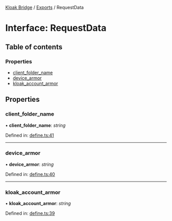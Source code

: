 [Kloak Bridge](../README.md) / [Exports](../modules.md) / RequestData

# Interface: RequestData

## Table of contents

### Properties

- [client\_folder\_name](requestdata.md#client_folder_name)
- [device\_armor](requestdata.md#device_armor)
- [kloak\_account\_armor](requestdata.md#kloak_account_armor)

## Properties

### client\_folder\_name

• **client\_folder\_name**: *string*

Defined in: [define.ts:41](https://github.com/CoNET-project/kloak-bridge/blob/94a2fac/src/define.ts#L41)

___

### device\_armor

• **device\_armor**: *string*

Defined in: [define.ts:40](https://github.com/CoNET-project/kloak-bridge/blob/94a2fac/src/define.ts#L40)

___

### kloak\_account\_armor

• **kloak\_account\_armor**: *string*

Defined in: [define.ts:39](https://github.com/CoNET-project/kloak-bridge/blob/94a2fac/src/define.ts#L39)

